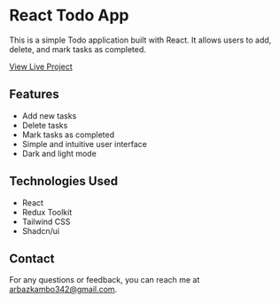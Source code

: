 # React Todo App

This is a simple Todo application built with React. It allows users to add, delete, and mark tasks as completed.

[View Live Project](https://react-todo-app-nu-smoky.vercel.app/)

## Features

- Add new tasks
- Delete tasks
- Mark tasks as completed
- Simple and intuitive user interface
- Dark and light mode

## Technologies Used

- React
- Redux Toolkit
- Tailwind CSS
- Shadcn/ui

## Contact

For any questions or feedback, you can reach me at [arbazkambo342@gmail.com](mailto:arbazkambo342@gmail.com).

